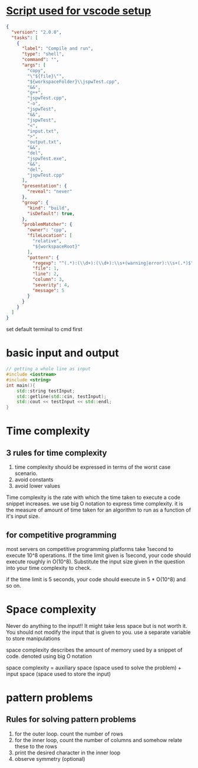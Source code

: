 # [Script used for vscode setup](https://www.youtube.com/redirect?event=video_description&redir_token=QUFFLUhqbU10WDBZSnJDMnhjTXdDMG1FRENfV19yQzNEQXxBQ3Jtc0tuQURYNGwwVG1MUk5tVzNCQTNyek9VVHRtbVZjLVRacDdCeDhqRklkTXR5UzI5MUptS1NGVlgwZ3RrSFlDcWo4Z0k0ZWNYRDk1SDdKR3VOV2VyR1Q1aGFWNzlWSExGY25Ra0RPRVFvaDJ5bVREbHBoOA&q=https%3A%2F%2Ftakeuforward.org%2Fset-up%2Fhow-to-set-up-visual-studio-code-for-c-cp-and-dsa%2F&v=h3uDCJ5mvgw)

```json 
{
  "version": "2.0.0",
  "tasks": [
    {
      "label": "Compile and run",
      "type": "shell",
      "command": "",
      "args": [
        "copy",
        "\"${file}\"",
        "${workspaceFolder}\\jspwTest.cpp",
        "&&",
        "g++",
        "jspwTest.cpp",
        "-o",
        "jspwTest",
        "&&",
        "jspwTest",
        "<",
        "input.txt",
        ">",
        "output.txt",
        "&&",
        "del",
        "jspwTest.exe",
        "&&",
        "del",
        "jspwTest.cpp"
      ],
      "presentation": {
        "reveal": "never"
      },
      "group": {
        "kind": "build",
        "isDefault": true,
      },
      "problemMatcher": {
        "owner": "cpp",
        "fileLocation": [
          "relative",
          "${workspaceRoot}"
        ],
        "pattern": {
          "regexp": "^(.*):(\\d+):(\\d+):\\s+(warning|error):\\s+(.*)$",
          "file": 1,
          "line": 2,
          "column": 3,
          "severity": 4,
          "message": 5
        }
      }
    }
  ]
}
```

set default terminal to cmd first
# basic input and output 

```c++
// getting a whole line as input 
#include <iostream> 
#include <string> 
int main(){
	std::string testInput; 
	std::getline(std::cin, testInput); 
	std::cout << testInput << std::endl; 
}
```

# Time complexity 

## 3 rules for time complexity 

1. time complexity should be expressed in terms of the worst case scenario. 
2. avoid constants 
3. avoid lower values

Time complexity is the rate with which the time taken to execute a code snippet increases. we use big O notation to express time complexity. it is the measure of amount of time taken for an algorithm to run as a function of it's input size. 

## for competitive programming 

most servers on competitive programming platforms take 1second to execute 10^8 operations. If the time limit given is 1second, your code should execute roughly in O(10^8). Substitute the input size given in the question into your time complexity to check. 

if the time limit is 5 seconds, your code should execute in 5 * O(10^8) and so on. 

# Space complexity 

Never do anything to the input!! It might take less space but is not worth it. You should not modify the input that is given to you. use a separate variable to store manipulations 

space complexity describes the amount of memory used by a snippet of code. denoted using big O notation 

space complexity = auxiliary space (space used to solve the problem) + input space (space used to store the input)

# pattern problems 

## Rules for solving pattern problems 

1. for the outer loop. count the number of rows 
2. for the inner loop, count the number of columns and somehow relate these to the rows 
3. print the desired character in the inner loop 
4. observe symmetry (optional) 





